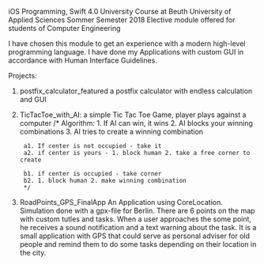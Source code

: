 iOS Programming, Swift 4.0
University Course at Beuth University of Applied Sciences
Sommer Semester 2018
Elective module offered for students of Computer Engineering

I have chosen this module to get an experience with a modern high-level programming language. 
I have done my Applications with custom GUI in accordance with Human Interface Guidelines.

Projects:
01. postfix_calculator_featured
a postfix calculator with endless calculation and GUI

02. TicTacToe_with_AI: a simple Tic Tac Toe Game, player plays against a computer
/* Algorithm:
         1. If AI can win, it wins
         2. AI blocks your winning combinations
         3. AI tries to create a winning combination
         
         a1. If center is not occupied - take it
         a2. if center is yours - 1. block human 2. take a free corner to create
         
         b1. if center is occupied - take corner
         b2. 1. block human 2. make winning combination
         */

03. RoadPoints_GPS_FinalApp
An Application using CoreLocation. Simulation done with a  gpx-file for Berlin. There are 6 points on the map with custom tutles and tasks. When a user approaches the some point, he receives a sound notification and a text warning about the task. It is a small application with GPS that could serve as personal adviser for old people and remind them to do some tasks depending on their location in the city.